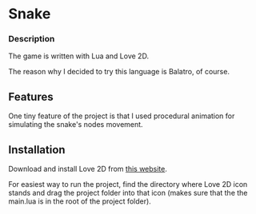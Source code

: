 # Snake

### Description

The game is written with Lua and Love 2D.

The reason why I decided to try this language is Balatro, of course.

## Features

One tiny feature of the project is that I used procedural animation for simulating the snake's nodes movement.

## Installation

Download and install Love 2D from [this website](https://love2d.org/#download).

For easiest way to run the project, find the directory where Love 2D icon stands and drag the project folder into that icon (makes sure that the the main.lua is in the root of the project folder).
